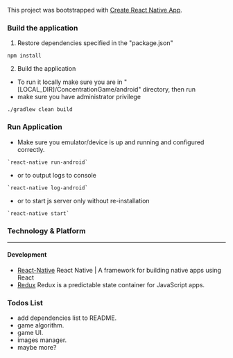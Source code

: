 This project was bootstrapped with [Create React Native App](https://github.com/react-community/create-react-native-app).

### Build the application
1. Restore dependencies specified in the "package.json"
```
npm install
```
2. Build the application
- To run it locally make sure you are in "[LOCAL_DIR]/ConcentrationGame/android" directory, then run
- make sure you have administrator privilege 

```
./gradlew clean build
```

### Run Application
- Make sure you emulator/device is up and running and configured correctly.
```
`react-native run-android`
```
- or to output logs to console
```
`react-native log-android`
```
- or to start js server only without re-installation
```
`react-native start`
```

### Technology & Platform
---
#### Development
- [React-Native](https://facebook.github.io/react-native/, "React Native | A framework for building native apps using React")
React Native | A framework for building native apps using React
- [Redux](http://redux.js.org/, "Redux is a predictable state container for JavaScript apps.")
 Redux is a predictable state container for JavaScript apps.


 ### Todos List
 - add dependencies list to README.
 - game algorithm.
 - game UI.
 - images manager.
 - maybe more?
